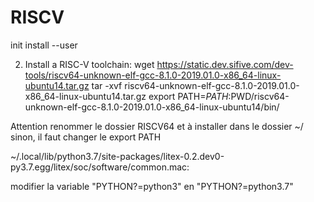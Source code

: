 # RISCV


init install --user


2. Install a RISC-V toolchain:
  wget https://static.dev.sifive.com/dev-tools/riscv64-unknown-elf-gcc-8.1.0-2019.01.0-x86_64-linux-ubuntu14.tar.gz
  tar -xvf riscv64-unknown-elf-gcc-8.1.0-2019.01.0-x86_64-linux-ubuntu14.tar.gz
  export PATH=$PATH:$PWD/riscv64-unknown-elf-gcc-8.1.0-2019.01.0-x86_64-linux-ubuntu14/bin/

Attention renommer le dossier RISCV64 et à installer dans le dossier ~/ sinon, il faut changer le export PATH


~/.local/lib/python3.7/site-packages/litex-0.2.dev0-py3.7.egg/litex/soc/software/common.mac:

modifier la variable "PYTHON?=python3" en  "PYTHON?=python3.7"
